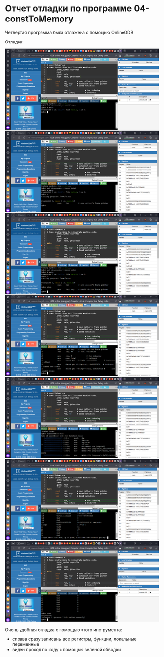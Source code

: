 Отчет отладки по программе 04-constToMemory
===

Четвертая программа была отлажена с помощью OnlineGDB 

Отладка:

![avatar](Отчет1.png)
![avatar](Отчет2.png)
![avatar](Отчет3.png)
![avatar](Отчет4.png)
![avatar](Отчет5.png)
![avatar](Отчет6.png)
![avatar](Отчет7.png)

Очень удобная отладка с помощью этого инструмента:
* справа сразу записаны все регистры, функции, локальные переменные
* виден проход по коду с помощью зеленой обводки